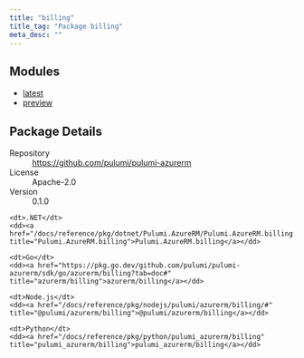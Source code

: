 ```yaml
---
title: "billing"
title_tag: "Package billing"
meta_desc: ""
---
```


<!-- WARNING: this file was generated by Pulumi Docs Generator. -->
<!-- Do not edit by hand unless you're certain you know what you are doing! -->



<h2 id="modules">Modules</h2>
<ul class="api">
    <li><a href="latest/" title="latest"><span class="symbol module"></span>latest</a></li>
    <li><a href="preview/" title="preview"><span class="symbol module"></span>preview</a></li>
</ul>

<h2 id="package-details">Package Details</h2>
<dl class="package-details">
	<dt>Repository</dt>
	<dd><a href="https://github.com/pulumi/pulumi-azurerm">https://github.com/pulumi/pulumi-azurerm</a></dd>
	<dt>License</dt>
	<dd>Apache-2.0</dd>
	<dt>Version</dt>
	<dd>0.1.0</dd>
</dl>



<dl class="tabular">

    <dt>.NET</dt>
    <dd><a href="/docs/reference/pkg/dotnet/Pulumi.AzureRM/Pulumi.AzureRM.billing.html" title="Pulumi.AzureRM.billing">Pulumi.AzureRM.billing</a></dd>

    <dt>Go</dt>
    <dd><a href="https://pkg.go.dev/github.com/pulumi/pulumi-azurerm/sdk/go/azurerm/billing?tab=doc#" title="azurerm/billing">azurerm/billing</a></dd>

    <dt>Node.js</dt>
    <dd><a href="/docs/reference/pkg/nodejs/pulumi/azurerm/billing/#" title="@pulumi/azurerm/billing">@pulumi/azurerm/billing</a></dd>

    <dt>Python</dt>
    <dd><a href="/docs/reference/pkg/python/pulumi_azurerm/billing" title="pulumi_azurerm/billing">pulumi_azurerm/billing</a></dd>

</dl>

